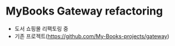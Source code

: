 # MyBooks Gateway refactoring

- 도서 쇼핑몰 리팩토링 중
- 기존 프로젝트(https://github.com/My-Books-projects/gateway)